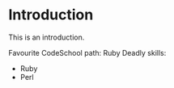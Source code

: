 Introduction
============

This is an introduction.

Favourite CodeSchool path: Ruby
Deadly skills:
* Ruby
* Perl
